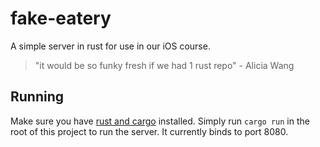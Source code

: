 # fake-eatery

A simple server in rust for use in our iOS course.

> "it would be so funky fresh if we had 1 rust repo" - Alicia Wang

## Running
Make sure you have [rust and cargo](https://www.rust-lang.org/tools/install) installed.
Simply run `cargo run` in the root of this project to run the server. 
It currently binds to port 8080.